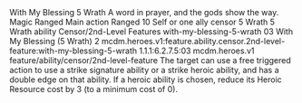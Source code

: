 <ability>
  <name>With My Blessing</name>
  <cost>5 Wrath</cost>
  <flavor>A word in prayer, and the gods show the way.</flavor>
  <keywords>
    <keyword>Magic</keyword>
    <keyword>Ranged</keyword>
  </keywords>
  <type>Main action</type>
  <distance>Ranged 10</distance>
  <target>Self or one ally</target>
  <metadata>
    <class>censor</class>
    <cost>5 Wrath</cost>
    <cost_amount>5</cost_amount>
    <cost_resource>Wrath</cost_resource>
    <feature_type>ability</feature_type>
    <file_dpath>Censor/2nd-Level Features</file_dpath>
    <item_id>with-my-blessing-5-wrath</item_id>
    <item_index>03</item_index>
    <item_name>With My Blessing (5 Wrath)</item_name>
    <level>2</level>
    <scc>mcdm.heroes.v1:feature.ability.censor.2nd-level-feature:with-my-blessing-5-wrath</scc>
    <scdc>1.1.1:6.2.7.5:03</scdc>
    <source>mcdm.heroes.v1</source>
    <type>feature/ability/censor/2nd-level-feature</type>
  </metadata>
  <effects>
    <effect type="mundane">The target can use a free triggered action to use a strike signature ability or a strike heroic ability, and has a double edge on that ability. If a heroic ability is chosen, reduce its Heroic Resource cost by 3 (to a minimum cost of 0).</effect>
  </effects>
</ability>

